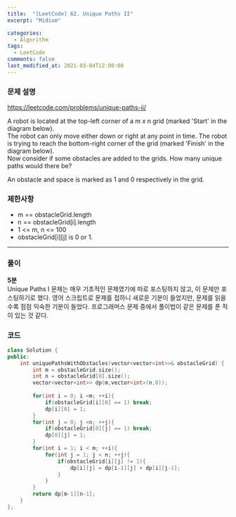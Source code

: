 ```yaml
---
title:  "[LeetCode] 62. Unique Paths II"
excerpt: "Midium"

categories:
  - Algorithm
tags:
  - LeetCode
comments: false
last_modified_at: 2021-03-04T12:00:00
---
```

### 문제 설명
https://leetcode.com/problems/unique-paths-ii/  
  
A robot is located at the top-left corner of a m x n grid (marked 'Start' in the diagram below).  
The robot can only move either down or right at any point in time. The robot is trying to reach the bottom-right corner of the grid (marked 'Finish' in the diagram below).  
Now consider if some obstacles are added to the grids. How many unique paths would there be?  
  
An obstacle and space is marked as 1 and 0 respectively in the grid.

### 제한사항
- m == obstacleGrid.length
- n == obstacleGrid[i].length
- 1 <= m, n <= 100
- obstacleGrid[i][j] is 0 or 1.


---
### 풀이
**5분**  
Unique Paths I 문제는 매우 기초적인 문제였기에 따로 포스팅하지 않고, 이 문제만 포스팅하기로 했다.
영어 스크립트로 문제를 접하니 새로운 기분이 들었지만, 문제를 읽을수록 점점 익숙한 기분이 들었다. 프로그래머스 문제 중에서 풀이법이 같은 문제를 푼 적이 있는 것 같다.

### 코드
```c++
class Solution {
public:
    int uniquePathsWithObstacles(vector<vector<int>>& obstacleGrid) {
        int m = obstacleGrid.size();
        int n = obstacleGrid[0].size();
        vector<vector<int>> dp(m,vector<int>(n,0));
        
        for(int i = 0; i <m; ++i){
            if(obstacleGrid[i][0] == 1) break;
            dp[i][0] = 1;
        }
        for(int j = 0; j <n; ++j){
            if(obstacleGrid[0][j] == 1) break;
            dp[0][j] = 1;
        }
        for(int i = 1; i < m; ++i){
            for(int j = 1; j < n; ++j){
                if(obstacleGrid[i][j] != 1){
                    dp[i][j] = dp[i-1][j] + dp[i][j-1];
                }
            }
        }
        return dp[m-1][n-1];
    }
};
```